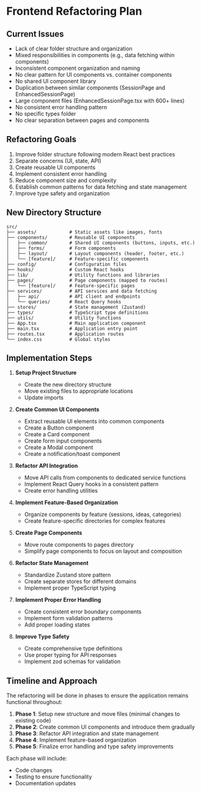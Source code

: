 # Frontend Refactoring Plan

## Current Issues

- Lack of clear folder structure and organization
- Mixed responsibilities in components (e.g., data fetching within components)
- Inconsistent component organization and naming
- No clear pattern for UI components vs. container components
- No shared UI component library
- Duplication between similar components (SessionPage and EnhancedSessionPage)
- Large component files (EnhancedSessionPage.tsx with 600+ lines)
- No consistent error handling pattern
- No specific types folder
- No clear separation between pages and components

## Refactoring Goals

1. Improve folder structure following modern React best practices
2. Separate concerns (UI, state, API)
3. Create reusable UI components
4. Implement consistent error handling
5. Reduce component size and complexity
6. Establish common patterns for data fetching and state management
7. Improve type safety and organization

## New Directory Structure

```
src/
├── assets/            # Static assets like images, fonts
├── components/        # Reusable UI components
│   ├── common/        # Shared UI components (buttons, inputs, etc.)
│   ├── forms/         # Form components
│   ├── layout/        # Layout components (header, footer, etc.)
│   └── [feature]/     # Feature-specific components
├── config/            # Configuration files
├── hooks/             # Custom React hooks
├── lib/               # Utility functions and libraries
├── pages/             # Page components (mapped to routes)
│   └── [feature]/     # Feature-specific pages
├── services/          # API services and data fetching
│   ├── api/           # API client and endpoints
│   └── queries/       # React Query hooks
├── stores/            # State management (Zustand)
├── types/             # TypeScript type definitions
├── utils/             # Utility functions
├── App.tsx            # Main application component
├── main.tsx           # Application entry point
├── routes.tsx         # Application routes
└── index.css          # Global styles
```

## Implementation Steps

1. **Setup Project Structure**

   - Create the new directory structure
   - Move existing files to appropriate locations
   - Update imports

2. **Create Common UI Components**

   - Extract reusable UI elements into common components
   - Create a Button component
   - Create a Card component
   - Create form input components
   - Create a Modal component
   - Create a notification/toast component

3. **Refactor API Integration**

   - Move API calls from components to dedicated service functions
   - Implement React Query hooks in a consistent pattern
   - Create error handling utilities

4. **Implement Feature-Based Organization**

   - Organize components by feature (sessions, ideas, categories)
   - Create feature-specific directories for complex features

5. **Create Page Components**

   - Move route components to pages directory
   - Simplify page components to focus on layout and composition

6. **Refactor State Management**

   - Standardize Zustand store pattern
   - Create separate stores for different domains
   - Implement proper TypeScript typing

7. **Implement Proper Error Handling**

   - Create consistent error boundary components
   - Implement form validation patterns
   - Add proper loading states

8. **Improve Type Safety**
   - Create comprehensive type definitions
   - Use proper typing for API responses
   - Implement zod schemas for validation

## Timeline and Approach

The refactoring will be done in phases to ensure the application remains functional throughout:

1. **Phase 1**: Setup new structure and move files (minimal changes to existing code)
2. **Phase 2**: Create common UI components and introduce them gradually
3. **Phase 3**: Refactor API integration and state management
4. **Phase 4**: Implement feature-based organization
5. **Phase 5**: Finalize error handling and type safety improvements

Each phase will include:

- Code changes
- Testing to ensure functionality
- Documentation updates
